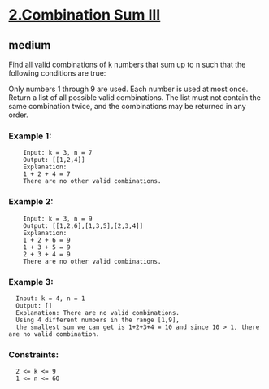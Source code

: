 # [2.Combination Sum III](https://leetcode.com/problems/combination-sum-iii/description/)

## medium 

Find all valid combinations of k numbers that sum up to n such that the following conditions are true:

Only numbers 1 through 9 are used.
Each number is used at most once.
Return a list of all possible valid combinations. The list must not contain the same combination twice, and the combinations may be returned in any order.

 

### Example 1:

        Input: k = 3, n = 7
        Output: [[1,2,4]]
        Explanation:
        1 + 2 + 4 = 7
        There are no other valid combinations.
### Example 2:

        Input: k = 3, n = 9
        Output: [[1,2,6],[1,3,5],[2,3,4]]
        Explanation:
        1 + 2 + 6 = 9
        1 + 3 + 5 = 9
        2 + 3 + 4 = 9
        There are no other valid combinations.
### Example 3:

      Input: k = 4, n = 1
      Output: []
      Explanation: There are no valid combinations.
      Using 4 different numbers in the range [1,9],
      the smallest sum we can get is 1+2+3+4 = 10 and since 10 > 1, there are no valid combination.


### Constraints:

      2 <= k <= 9
      1 <= n <= 60
